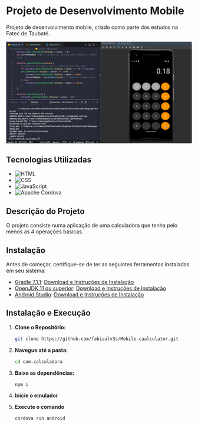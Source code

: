 # Projeto de Desenvolvimento Mobile

Projeto de desenvolvimento mobile, criado como parte dos estudos na Fatec de Taubaté.


![Calculadora](https://github.com/fabiaalv3s/Mobile-caalculator/blob/master/image/CALCULATOR.png)


## Tecnologias Utilizadas

- ![HTML](https://img.shields.io/badge/-HTML-E34F26?style=flat-square&logo=html5&logoColor=white)
- ![CSS](https://img.shields.io/badge/-CSS-1572B6?style=flat-square&logo=css3&logoColor=white)
- ![JavaScript](https://img.shields.io/badge/-JavaScript-F7DF1E?style=flat-square&logo=javascript&logoColor=black)
- ![Apache Cordova](https://img.shields.io/badge/-Apache%20Cordova-E8E8E8?style=flat-square&logo=apache-cordova&logoColor=black)

## Descrição do Projeto

O projeto consiste numa aplicação de uma calculadora que tenha pelo menos as 4 operações básicas. 

## Instalação

Antes de começar, certifique-se de ter as seguintes ferramentas instaladas em seu sistema:

- [Gradle 7.1.1](https://gradle.org/install/): [Download e Instruções de Instalação](https://gradle.org/install/)
- [OpenJDK 11 ou superior](https://openjdk.java.net/install/): [Download e Instruções de Instalação](https://openjdk.java.net/install/)
- [Android Studio](https://developer.android.com/studio): [Download e Instruções de Instalação](https://developer.android.com/studio)


## Instalação e Execução

1. **Clone o Repositório:**
   ```sh
   git clone https://github.com/fabiaalv3s/Mobile-caalculator.git 

2. **Navegue até a pasta:**
   ```sh
   cd com.calculadora
   
3. **Baixe as dependências:**
   ```sh
   npm i

4. **Inicie o emulador**

5. **Execute o comando**
   ```sh
   cordova run android
